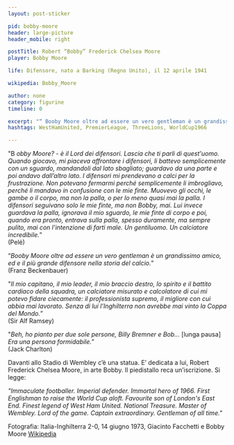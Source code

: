 ```yaml
---
layout: post-sticker

pid: bobby-moore
header: large-picture
header_mobile: right

postTitle: Robert “Bobby” Frederick Chelsea Moore
player: Bobby Moore

life: Difensore, nato a Barking (Regno Unito), il 12 aprile 1941

wikipedia: Bobby_Moore

author: none
category: figurine
timeline: 0

excerpt: "“ Booby Moore oltre ad essere un vero gentleman è un grandissimo amico, ed e il più grande difensore nella storia del calcio.” (Franz Beckenbauer)"
hashtags: WestHamUnited, PremierLeague, ThreeLions, WorldCup1966

---
```

"B _obby Moore? - è il Lord dei difensori. Lascia che ti parli di quest'uomo. Quando giocavo, mi piaceva affrontare i difensori, li battevo semplicemente con un sguardo, mandandoli dal lato sbagliato; guardavo da una parte e poi andavo dall’altro lato. I difensori mi prendevano a calci per la frustrazione. Non potevano fermarmi perché semplicemente li imbrogliavo, perché li mandavo in confusione con le mie finte. Muovevo gli occhi, le gambe o il corpo, ma non la palla, o per lo meno quasi mai la palla. I difensori seguivano solo le mie finte, ma non Bobby, mai. Lui invece guardava la palla, ignorava il mio sguardo, le mie finte di corpo e poi, quando era pronto, entrava sulla palla, spesso duramente, ma sempre pulito, mai con l’intenzione di farti male. Un gentiluomo. Un calciatore incredibile._”
<br/>
(Pelé)


“_Booby Moore oltre ad essere un vero gentleman è un grandissimo amico, ed e il più grande difensore nella storia del calcio._”
<br/>
(Franz Beckenbauer)


"_Il mio capitano, il mio leader, il mio braccio destro, lo spirito e il battito cardiaco della squadra, un calciatore misurato e calcolatore di cui mi potevo fidare ciecamente: il professionista supremo, il migliore con cui abbia mai lavorato. Senza di lui l’Inghilterra non avrebbe mai vinto la Coppa del Mondo._”
<br/>
(Sir Alf Ramsey)


"_Beh, ho pianto per due sole persone, Billy Bremner e Bob..._ [lunga pausa] _Era una persona formidabile._”
<br/>
(Jack Charlton)


Davanti allo Stadio di Wembley c’è una statua. E’ dedicata a lui, Robert Frederick Chelsea Moore, in arte Bobby. Il piedistallo reca un’iscrizione. Si legge:

_"Immaculate footballer. Imperial defender. Immortal hero of 1966. First Englishman to raise the World Cup aloft. Favourite son of London's East End. Finest legend of West Ham United. National Treasure. Master of Wembley. Lord of the game. Captain extraordinary. Gentleman of all time."_

<div class="post-disclaimer">Fotografia: Italia-Inghilterra 2-0, 14 giugno 1973, Giacinto Facchetti e Bobby Moore <a href="https://it.wikipedia.org/wiki/File:Italia-Inghilterra_2-0,_14_giugno_1973,_Giacinto_Facchetti_e_Bobby_Moore.jpg" target="_blank">Wikipedia</a>
</div>
